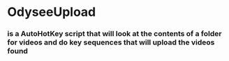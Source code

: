 # OdyseeUpload
### is a AutoHotKey script that will look at the contents of a folder for videos and do key sequences that will upload the videos found
